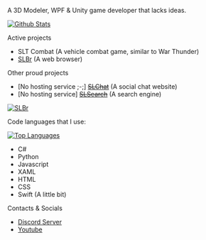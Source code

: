 A 3D Modeler, WPF & Unity game developer that lacks ideas.

[![Github Stats](https://github-readme-stats.vercel.app/api?username=SLT-World&show_icons=true&theme=dark)](https://github.com/SLT-World/)

Active projects
- SLT Combat (A vehicle combat game, similar to War Thunder)
- [SLBr](https://github.com/SLT-World/SLBr) (A web browser)

Other proud projects
- [No hosting service ;-;] ~~[SLChat](https://chat.slsearch.eu.org/)~~ (A social chat website)
- [No hosting service] ~~[SLSearch](https://slsearch.eu.org/)~~ (A search engine)

[![SLBr](https://github-readme-stats.vercel.app/api/pin/?username=SLT-World&repo=SLBr&theme=dark)](https://github.com/SLT-World/SLBr)

Code languages that I use:

[![Top Languages](https://github-readme-stats.vercel.app/api/top-langs/?username=SLT-World&theme=dark)](https://github.com/SLT-World/)
- C#
- Python
- Javascript
- XAML
- HTML
- CSS
- Swift (A little bit)

Contacts & Socials
- [Discord Server](https://discord.gg/fNmFUjmcNn)
- [Youtube](https://www.youtube.com/@SLT-World)
